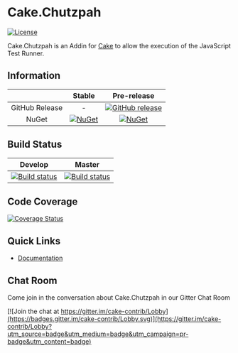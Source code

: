 # Cake.Chutzpah

[![License](http://img.shields.io/:license-mit-blue.svg)](http://cake-contrib.mit-license.org)

Cake.Chutzpah is an Addin for [Cake](http://cakebuild.net/) to allow the execution of the JavaScript Test Runner.

## Information

||Stable|Pre-release|
|:--:|:--:|:--:|
|GitHub Release|-|[![GitHub release](https://img.shields.io/github/release/cake-contrib/Cake.Chutzpah.svg)](https://github.com/cake-contrib/Cake.Chutzpah/releases/latest)|
|NuGet|[![NuGet](https://img.shields.io/nuget/v/Cake.Chutzpah.svg)](https://www.nuget.org/packages/Cake.Chutzpah)|[![NuGet](https://img.shields.io/nuget/vpre/Cake.Chutzpah.svg)](https://www.nuget.org/packages/Cake.Chutzpah)|

## Build Status

|Develop|Master|
|:--:|:--:|
|[![Build status](https://ci.appveyor.com/api/projects/status/y19f0qk1uupbc8dm/branch/develop?svg=true)](https://ci.appveyor.com/project/cakecontrib/cake-chutzpah/branch/develop)|[![Build status](https://ci.appveyor.com/api/projects/status/y19f0qk1uupbc8dm/branch/develop?svg=true)](https://ci.appveyor.com/project/cakecontrib/cake-chutzpah/branch/master)|

## Code Coverage

[![Coverage Status](https://coveralls.io/repos/github/cake-contrib/Cake.Chutzpah/badge.svg?branch=develop)](https://coveralls.io/github/cake-contrib/Cake.Chutzpah?branch=develop)

## Quick Links

- [Documentation](https://cake-contrib.github.io/Cake.Chutzpah/)

## Chat Room
Come join in the conversation about Cake.Chutzpah in our Gitter Chat Room

[![Join the chat at https://gitter.im/cake-contrib/Lobby](https://badges.gitter.im/cake-contrib/Lobby.svg)](https://gitter.im/cake-contrib/Lobby?utm_source=badge&utm_medium=badge&utm_campaign=pr-badge&utm_content=badge)
